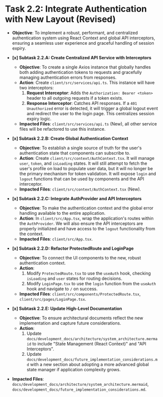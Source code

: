 # Task 2.2: Integrate Authentication with New Layout (Revised)

-   **Objective**: To implement a robust, performant, and centralized authentication system using React Context and global API interceptors, ensuring a seamless user experience and graceful handling of session expiry.

-   **[x] Subtask 2.2.A: Create Centralized API Service with Interceptors**
    -   **Objective**: To create a single Axios instance that globally handles both adding authentication tokens to requests and gracefully managing authentication errors from responses.
    -   **Action**: Create `client/src/services/api.ts`. This instance will have two interceptors:
        1.  **Request Interceptor**: Adds the `Authorization: Bearer <token>` header to all outgoing requests if a token exists.
        2.  **Response Interceptor**: Catches API responses. If a `401 Unauthorized` error is detected, it will trigger a global logout event and redirect the user to the login page. This centralizes session expiry logic.
    -   **Impacted Files**: `client/src/services/api.ts` (New), all other service files will be refactored to use this instance.

-   **[x] Subtask 2.2.B: Create Global Authentication Context**
    -   **Objective**: To establish a single source of truth for the user's authentication state that components can subscribe to.
    -   **Action**: Create `client/src/context/AuthContext.tsx`. It will manage `user`, `token`, and `isLoading` states. It will still attempt to fetch the user's profile on load to populate user data, but it will no longer be the primary mechanism for token validation. It will expose `login` and `logout` functions that can be used by components and the API interceptor.
    -   **Impacted Files**: `client/src/context/AuthContext.tsx` (New).

-   **[x] Subtask 2.2.C: Integrate AuthProvider and API Interceptors**
    -   **Objective**: To make the authentication context and the global error handling available to the entire application.
    -   **Action**: In `client/src/App.tsx`, wrap the application's routes within the `AuthProvider`. We will also ensure the API interceptors are properly initialized and have access to the `logout` functionality from the context.
    -   **Impacted Files**: `client/src/App.tsx`.

-   **[x] Subtask 2.2.D: Refactor ProtectedRoute and LoginPage**
    -   **Objective**: To connect the UI components to the new, robust authentication context.
    -   **Action**:
        1.  Modify `ProtectedRoute.tsx` to use the `useAuth` hook, checking `isLoading` and `user` states for routing decisions.
        2.  Modify `LoginPage.tsx` to use the `login` function from the `useAuth` hook and navigate to `/` on success.
    -   **Impacted Files**: `client/src/components/ProtectedRoute.tsx`, `client/src/pages/LoginPage.tsx`.

-   **[x] Subtask 2.2.E: Update High-Level Documentation**
    -   **Objective**: To ensure architectural documents reflect the new implementation and capture future considerations.
    -   **Action**:
        1.  Update `docs/development_docs/architecture/system_architecture.mermaid` to include "State Management (React Context)" and "API Interceptors".
        2.  Update `docs/development_docs/future_implementation_considerations.md` with a new section about adopting a more advanced global state manager if application complexity grows.
-   **Impacted Files**: `docs/development_docs/architecture/system_architecture.mermaid`, `docs/development_docs/future_implementation_considerations.md`.
